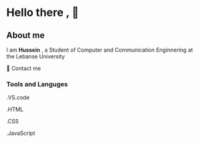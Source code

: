 #  Hello there , :wave:
##  About me 
I am **Hussein** , a Student of Computer and Communication Enginnering at the Lebanse University 

   :email: <a>Contact me</a>
   
### Tools and Languges

.VS.code

.HTML 

.CSS

.JavaScript 
